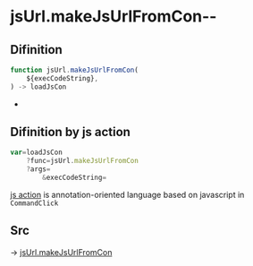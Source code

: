 # jsUrl.makeJsUrlFromCon--

## Difinition

```js.js
function jsUrl.makeJsUrlFromCon(
	${execCodeString},
) -> loadJsCon
```

- 


## Difinition by js action

```js.js
var=loadJsCon
	?func=jsUrl.makeJsUrlFromCon
	?args=
		&execCodeString=
```

[js action](#) is annotation-oriented language based on javascript in `CommandClick`



## Src

-> [jsUrl.makeJsUrlFromCon](https://github.com/puutaro/CommandClick/blob/master/app/src/main/java/com/puutaro/commandclick/fragment_lib/terminal_fragment/js_interface/JsUrl.kt#L76)


